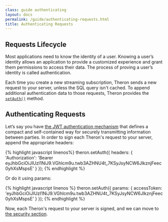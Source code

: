 ```yaml
---
class: guide authenticating
layout: docs
permalink: /guide/authenticating-requests.html
title: Authenticating Requests
---
```


## Requests Lifecycle

Most applications need to know the identity of a user. Knowing a user’s identity
allows an application to provide a customized experience and grant them
permissions to access their data. The process of proving a user’s identity is
called authentication.

Each time you create a new streaming subscription, Theron sends a new request to
your server, unless the SQL query isn't cached. To append additional
authentication data to those requests, Theron provides the
[`setAuth()`](../api/Theron.html#setAuth) method.

## Authenticating Requests

Let’s say you have [the JWT authentication mechanism](https://jwt.io) that
defines a compact and self-contained way for securely transmitting information
between parties.  In order to sign each Theron's request to your server, append
the appropriate headers:

{% highlight javascript linenos%}
theron.setAuth({
  headers: { 'Authorization': 'Bearer eyJhbGciOiJIUzI1NiJ9.VGhlcm9u.twb3AZHNU4t_7KSyJsyNCW6JlkznjFeec0yhXsMspsE' }
});
{% endhighlight %}

Or do it using params:

{% highlight javascript linenos %}
theron.setAuth({
  params: { accessToken: 'eyJhbGciOiJIUzI1NiJ9.VGhlcm9u.twb3AZHNU4t_7KSyJsyNCW6JlkznjFeec0yhXsMspsE' }
});
{% endhighlight %}

Now, each Theron's request to your server is signed, and we can move to [the security section](./securing-queries.html).
